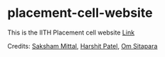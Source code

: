 # placement-cell-website

This is the IITH Placement cell website [Link](https://iith-placement-cell.000webhostapp.com/)

Credits: [Saksham Mittal](https://github.com/saksham-mittal/), [Harshit Patel](https://github.com/deXetrous/), [Om Sitapara](https://github.com/omsitapara23/)
